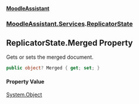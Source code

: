#### [MoodleAssistant](index.md 'index')
### [MoodleAssistant.Services](MoodleAssistant.Services.md 'MoodleAssistant.Services').[ReplicatorState](MoodleAssistant.Services.ReplicatorState.md 'MoodleAssistant.Services.ReplicatorState')

## ReplicatorState.Merged Property

Gets or sets the merged document.

```csharp
public object? Merged { get; set; }
```

#### Property Value
[System.Object](https://docs.microsoft.com/en-us/dotnet/api/System.Object 'System.Object')